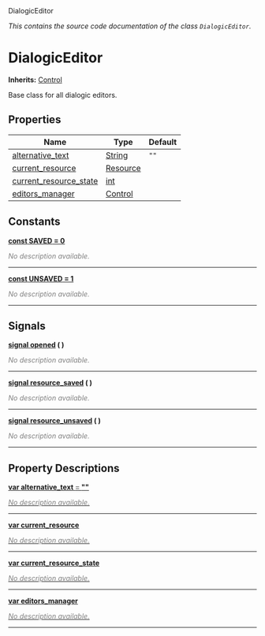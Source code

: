 
<div class="header-banner purple">
<div class="header-label purple">DialogicEditor</div>
</div>

*This contains the source code documentation of the class `DialogicEditor`.*
        
# DialogicEditor
**Inherits:** [Control](https://docs.godotengine.org/en/latest/classes/class_control.html#class-control)

Base class for all dialogic editors.
## Properties
Name | Type | Default 
--- | --- | --- 
[<span class="hljs-title">alternative_text</span>](#property-alternative_text) | [String](https://docs.godotengine.org/en/latest/classes/class_string.html#class-string) |  `""` 
[<span class="hljs-title">current_resource</span>](#property-current_resource) | [Resource](https://docs.godotengine.org/en/latest/classes/class_resource.html#class-resource) |   
[<span class="hljs-title">current_resource_state</span>](#property-current_resource_state) | [int](https://docs.godotengine.org/en/latest/classes/class_int.html#class-int) |   
[<span class="hljs-title">editors_manager</span>](#property-editors_manager) | [Control](https://docs.godotengine.org/en/latest/classes/class_control.html#class-control) |   
## Constants


<a class="header" id="constant-SAVED" href="#constant-SAVED">**<span class="hljs-attribute">const</span> <span class="hljs-title">SAVED</span><span class="hljs-comment"> = 0</span>**</a>



 <span style = "color: gray">*No description available.*</span> 

---


<a class="header" id="constant-UNSAVED" href="#constant-UNSAVED">**<span class="hljs-attribute">const</span> <span class="hljs-title">UNSAVED</span><span class="hljs-comment"> = 1</span>**</a>



 <span style = "color: gray">*No description available.*</span> 

---

## Signals


<a class="header" id="signal-opened" href="#signal-opened">**<span class="hljs-attribute">signal</span> [<span class="hljs-title">opened</span>](#signal-opened) ( )** </a>



 <span style = "color: gray">*No description available.*</span> 

---



<a class="header" id="signal-resource_saved" href="#signal-resource_saved">**<span class="hljs-attribute">signal</span> [<span class="hljs-title">resource_saved</span>](#signal-resource_saved) ( )** </a>



 <span style = "color: gray">*No description available.*</span> 

---



<a class="header" id="signal-resource_unsaved" href="#signal-resource_unsaved">**<span class="hljs-attribute">signal</span> [<span class="hljs-title">resource_unsaved</span>](#signal-resource_unsaved) ( )** </a>



 <span style = "color: gray">*No description available.*</span> 

---

## Property Descriptions



<a class="header" id="property-alternative_text" href="#property-alternative_text">**<span class="hljs-attribute">var</span> <span class="hljs-title">alternative_text</span> <span style = "color: gray"> = </span> ""** 



 <span style = "color: gray">*No description available.*</span> 

---



<a class="header" id="property-current_resource" href="#property-current_resource">**<span class="hljs-attribute">var</span> <span class="hljs-title">current_resource</span>** 



 <span style = "color: gray">*No description available.*</span> 

---



<a class="header" id="property-current_resource_state" href="#property-current_resource_state">**<span class="hljs-attribute">var</span> <span class="hljs-title">current_resource_state</span>** 



 <span style = "color: gray">*No description available.*</span> 

---



<a class="header" id="property-editors_manager" href="#property-editors_manager">**<span class="hljs-attribute">var</span> <span class="hljs-title">editors_manager</span>** 



 <span style = "color: gray">*No description available.*</span> 

---

